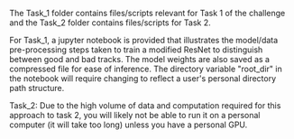 The Task_1 folder contains files/scripts relevant for Task 1 of the challenge and the Task_2 folder contains files/scripts for Task 2.

For Task_1, a jupyter notebook is provided that illustrates the model/data pre-processing steps taken to train a modified ResNet to distinguish between
good and bad tracks. The model weights are also saved as a compressed file for ease of inference. The directory variable "root_dir" in the notebook will require changing to reflect a user's personal directory path structure.


Task_2: Due to the high volume of data and computation required for this approach to task 2, you will likely not be able to run it on a personal computer (it will take too long) unless you have a personal GPU.
